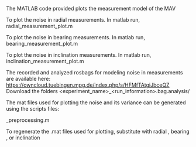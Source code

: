 The MATLAB code provided plots the measurement model of the MAV

To plot the noise in radial measurements. In matlab run,
radial_measurement_plot.m

To plot the noise in bearing measurements. In matlab run,
bearing_measurement_plot.m

To plot the noise in inclination measurements. In matlab run,
inclination_measurement_plot.m

The recorded and analyzed rosbags for modeling noise in measurements are available  here: https://owncloud.tuebingen.mpg.de/index.php/s/HFMfTAtgiJbceQZ
Download the folders  <experiment_name>_<run_information>.bag.analysis/

The mat files used for plotting the noise and its variance can be generated using the scripts files:  

<name>_preprocessing.m

To regenerate the .mat files used for plotting, substitute <name> with radial , bearing , or inclination

